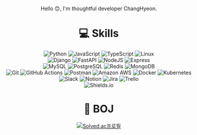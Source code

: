 <div align="center">
  
Hello 🙃, I'm thoughtful developer ChangHyeon.

# 💻 Skills
![Python](https://img.shields.io/badge/Python-3776AB.svg?&style=flat-square&logo=Python&logoColor=white)
![JavaScript](https://img.shields.io/badge/JavaScript-F7DF1E.svg?&style=flat-square&logo=JavaScript&logoColor=white)
![TypeScript](https://img.shields.io/badge/TypeScript-3178C6?&style=flat-square&logo=TypeScript&logoColor=white)
![Linux](https://img.shields.io/badge/Linux-FCC624?&style=flat-square&logo=Linux&logoColor=white)
<br>
![Django](https://img.shields.io/badge/django-092E20?style=flat-square&logo=django&logoColor=white)
![FastAPI](https://img.shields.io/badge/fastapi-009688?style=flat-square&logo=fastapi&logoColor=white)
![NodeJS](https://img.shields.io/badge/nodejs-339933?style=flat-square&logo=Node.js&logoColor=white)
![Express](https://img.shields.io/badge/express-000000?style=flat-square&logo=express&logoColor=white)
<br>
![MySQL](https://img.shields.io/badge/MySQL-4479A1.svg?&style=flat-square&logo=MySQL&logoColor=white)
![PostgreSQL](https://img.shields.io/badge/PostgreSQL-4169E1?&style=flat-square&logo=PostgreSQL&logoColor=white)
![Redis](https://img.shields.io/badge/Redis-DC382D?&style=flat-square&logo=Redis&logoColor=white)
![MongoDB](https://img.shields.io/badge/MongoDB-47A248?&style=flat-square&logo=MongoDB&logoColor=white)
<br>
![Git](https://img.shields.io/badge/Git-F05032.svg?&style=flat-square&logo=Git&logoColor=white)
![GitHub Actions](https://img.shields.io/badge/GitHub%20Actions-2088FF.svg?&style=flat-square&logo=GitHub%20Actions&logoColor=white)
![Postman](https://img.shields.io/badge/Postman-FF6C37?&style=flat-square&logo=Postman&logoColor=white)
![Amazon AWS](https://img.shields.io/badge/Amazon%20AWS-232F3E.svg?&style=flat-square&logo=Amazon%20AWS&logoColor=white)
![Docker](https://img.shields.io/badge/Docker-2496ED.svg?&style=flat-square&logo=Docker&logoColor=white)
![Kubernetes](https://img.shields.io/badge/Kubernetes-326CE5.svg?&style=flat-square&logo=Docker&logoColor=white)
<br>
![Slack](https://img.shields.io/badge/Slack-4A154B?&style=flat-square&logo=Slack&logoColor=white)
![Notion](https://img.shields.io/badge/Notion-000000?&style=flat-square&logo=Notion&logoColor=white)
![Jira](https://img.shields.io/badge/Jira-0052CC?&style=flat-square&logo=Jira&logoColor=white)
![Trello](https://img.shields.io/badge/Trello-0052CC?&style=flat-square&logo=Trello&logoColor=white)
<br>
![Shields.io](https://img.shields.io/badge/Shields.io-000000?&style=flat-square&logo=Shields.io&logoColor=white)

# 🌱 BOJ
[![Solved.ac프로필](http://mazassumnida.wtf/api/generate_badge?boj=ckdgus1101)](https://solved.ac/ckdgus1101)

<!--
**cch0807/cch0807** is a ✨ _special_ ✨ repository because its `README.md` (this file) appears on your GitHub profile.

Here are some ideas to get you started:

- 🔭 I’m currently working on ...
- 🌱 I’m currently learning ...
- 👯 I’m looking to collaborate on ...
- 🤔 I’m looking for help with ...
- 💬 Ask me about ...
- 📫 How to reach me: ...
- 😄 Pronouns: ...
- ⚡ Fun fact: ...
-->
